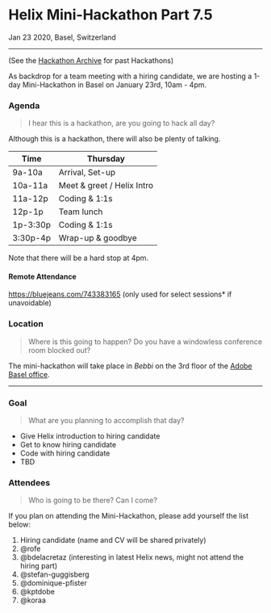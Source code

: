 # Helix Mini-Hackathon Part 7.5

Jan 23 2020, Basel, Switzerland

---

(See the [Hackathon Archive](./README.md) for past Hackathons)

As backdrop for a team meeting with a hiring candidate, we are hosting a 1-day Mini-Hackathon in Basel on January 23rd, 10am - 4pm.

### Agenda

> I hear this is a hackathon, are you going to hack all day?

Although this is a hackathon, there will also be plenty of talking.

| Time     | Thursday                   |
| -------- | -------------------------- |
| 9a-10a   | Arrival, Set-up            |
| 10a-11a  | Meet & greet / Helix Intro |
| 11a-12p  | Coding & 1:1s              |
| 12p-1p   | Team lunch                 |
| 1p-3:30p | Coding & 1:1s              |
| 3:30p-4p | Wrap-up & goodbye          |

Note that there will be a hard stop at 4pm.

#### Remote Attendance

https://bluejeans.com/743383165 (only used for select sessions* if unavoidable)

### Location

> Where is this going to happen? Do you have a windowless conference room blocked out?

The mini-hackathon will take place in _Bebbi_ on the 3rd floor of the [Adobe Basel office](https://goo.gl/maps/mB3bZq5Ptq3X5Y3dA). 

---


### Goal

> What are you planning to accomplish that day?

* Give Helix introduction to hiring candidate
* Get to know hiring candidate
* Code with hiring candidate
* TBD

### Attendees

> Who is going to be there? Can I come?

If you plan on attending the Mini-Hackathon, please add yourself the list below:

1. Hiring candidate (name and CV will be shared privately)
1. @rofe
1. @bdelacretaz (interesting in latest Helix news, might not attend the hiring part)
1. @stefan-guggisberg
1. @dominique-pfister
1. @kptdobe
1. @koraa
